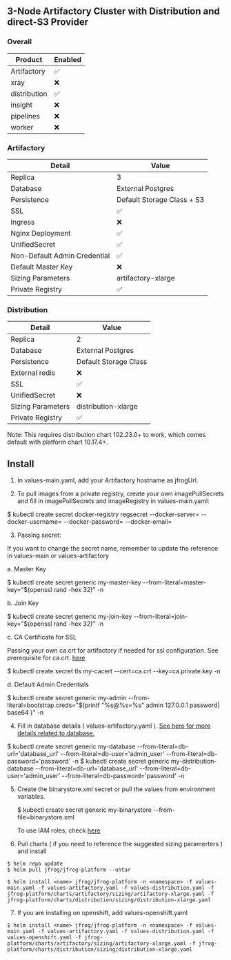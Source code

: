 ## 3-Node Artifactory Cluster with Distribution and direct-S3 Provider

### Overall
| Product   | Enabled   |
|-------------|-------------|
| Artifactory      | ✅      |
| xray | ❌ |
| distribution | ✅ |
| insight | ❌ |
| pipelines | ❌ |
| worker | ❌ |


### Artifactory
| Detail   | Value    |
|-------------|-------------|
| Replica      | 3      |
| Database | External Postgres |
| Persistence | Default Storage Class + S3 |
| SSL | ✅ |
| Ingress | ❌ |
| Nginx Deployment | ✅ |
| UnifiedSecret | ✅ |
| Non-Default Admin Credential | ✅ |
| Default Master Key |  ❌ |
| Sizing Parameters | artifactory-xlarge |
| Private Registry | ✅ |


### Distribution

| Detail   | Value    |
|-------------|-------------|
| Replica      | 2       |
| Database | External Postgres |
| Persistence | Default Storage Class |
| External redis | ❌ |
| SSL | ✅ |
| UnifiedSecret | ❌ |
| Sizing Parameters | distribution-xlarge |
| Private Registry | ✅ |


Note: This requires distribution chart 102.23.0+ to work, which comes default with platform chart 10.17.4+.


## Install

1. In values-main.yaml, add your Artifactory hostname as jfrogUrl.

2. To pull images from a private registry, create your own imagePullSecrets and fill in imagePullSecrets and imageRegistry in values-main.yaml:
   
  $ kubectl create secret docker-registry regsecret --docker-server=<your-registry-server> --docker-username=<your-name> --docker-password=<your-pword> --docker-email=<your-email>

3. Passing secret: 
  
  If you want to change the secret name, remember to update the reference in values-main or values-artifactory

  a. Master Key

  $ kubectl create secret generic my-master-key --from-literal=master-key="$(openssl rand -hex 32)" -n <namespace>

  b. Join Key
  
  $ kubectl create secret generic my-join-key --from-literal=join-key="$(openssl rand -hex 32)" -n <namespace>

  c. CA Certificate for SSL
  
  Passing your own ca.crt for artifactory if needed for ssl configuration. See prerequisite for ca.crt. [here](https://jfrog.com/help/r/jfrog-installation-setup-documentation/prerequisites-for-custom-tls-certificate) 

  $ kubectl create secret tls my-cacert --cert=ca.crt --key=ca.private.key -n <namespace>

  d. Default Admin Credentials

  $ kubectl create secret generic my-admin --from-literal=bootstrap.creds="$(printf "%s@%s=%s" admin 127.0.0.1 password| base64 )" -n <namespace>

4. Fill in database details ( values-artifactory.yaml ). [See here for more details related to database.](https://jfrog.com/help/r/jfrog-installation-setup-documentation/database-configuration)

  $ kubectl create secret generic my-database --from-literal=db-url='database_url' --from-literal=db-user='admin_user' --from-literal=db-password='password' -n <namespace>
  $ kubectl create secret generic my-distribution-database --from-literal=db-url='database_url' --from-literal=db-user='admin_user' --from-literal=db-password='password' -n <namespace>

5. Create the binarystore.xml secret or pull the values from environment variables. 
   
   $  kubectl create secret generic my-binarystore --from-file=binarystore.xml
   
   To use IAM roles, check [here](https://jfrog.com/help/r/artifactory-how-to-configure-an-aws-s3-object-store-using-an-iam-role-instead-of-an-iam-user/artifactory-how-to-configure-an-aws-s3-object-store-using-an-iam-role-instead-of-an-iam-user)

6. Pull charts ( if you need to reference the suggested sizing paramerters ) and install 


```
$ helm repo update
$ helm pull jfrog/jfrog-platform --untar
```


```
$ helm install <name> jfrog/jfrog-platform -n <namespace> -f values-main.yaml -f values-artifactory.yaml -f values-distribution.yaml -f jfrog-platform/charts/artifactory/sizing/artifactory-xlarge.yaml -f jfrog-platform/charts/distribution/sizing/distribution-xlarge.yaml
```

7. If you are installing on openshift, add values-openshift.yaml
  
```
$ helm install <name> jfrog/jfrog-platform -n <namespace> -f values-main.yaml -f values-artifactory.yaml -f values-distribution.yaml -f values-openshift.yaml -f jfrog-platform/charts/artifactory/sizing/artifactory-xlarge.yaml -f jfrog-platform/charts/distribution/sizing/distribution-xlarge.yaml
```
